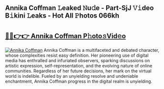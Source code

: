 ## Annika Coffman 𝙻eaked 𝙽u𝚍e - Part-SjJ 𝚅𝚒deo B𝚒kini 𝙻eaks - Hot All 𝙿hotos 066kh

# <h2><a href="http://ld0mof.urlbe.top/?page=Annika+Coffman">🔗🔗👉👉 Annika Coffman P𝚑oto𝚜Vid𝚎o</a></h2>

[![Annika Coffman](https://i.imgur.com/eBuTRDB.gif)](http://ld0mof.urlbe.top/?page=Annika+Coffman)
Annika Coffman is a multifaceted and debated character, whose complexities resist easy definition. Her pioneering use of digital media has enthralled and infuriated observers, sparking discussions on artistic expression, self-representation, and the evolving nature of online communities. Regardless of her future decisions, her mark on the virtual world is indelible. Fueled by an unyielding resolve and undeniable enchantment, Annika Coffman progress in the digital realm is unyielding.
